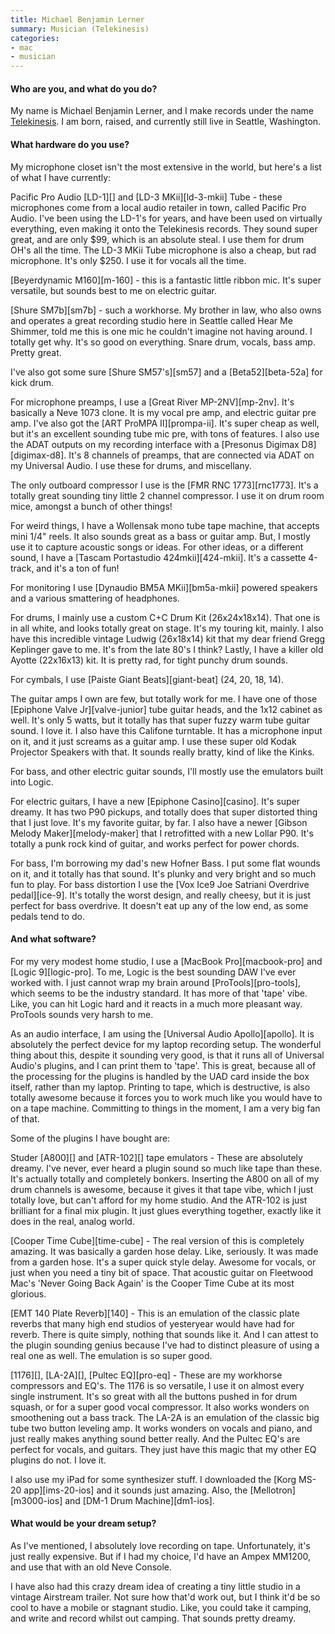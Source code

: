 ```yaml
---
title: Michael Benjamin Lerner
summary: Musician (Telekinesis)
categories:
- mac
- musician
---
```


#### Who are you, and what do you do?

My name is Michael Benjamin Lerner, and I make records under the name [Telekinesis](http://www.mergerecords.com/artists/telekinesis/ "Michael's band page on Merge."). I am born, raised, and currently still live in Seattle, Washington. 

#### What hardware do you use?

My microphone closet isn't the most extensive in the world, but here's a list of what I have currently:

Pacific Pro Audio [LD-1][] and [LD-3 MKii][ld-3-mkii] Tube - these microphones come from a local audio retailer in town, called Pacific Pro Audio. I've been using the LD-1's for years, and have been used on virtually everything, even making it onto the Telekinesis records. They sound super great, and are only $99, which is an absolute steal. I use them for drum OH's all the time. The LD-3 MKii Tube microphone is also a cheap, but rad microphone. It's only $250. I use it for vocals all the time. 

[Beyerdynamic M160][m-160] - this is a fantastic little ribbon mic. It's super versatile, but sounds best to me on electric guitar. 

[Shure SM7b][sm7b] - such a workhorse. My brother in law, who also owns and operates a great recording studio here in Seattle called Hear Me Shimmer, told me this is one mic he couldn't imagine not having around. I totally get why. It's so good on everything. Snare drum, vocals, bass amp. Pretty great.

I've also got some sure [Shure SM57's][sm57] and a [Beta52][beta-52a] for kick drum.

For microphone preamps, I use a [Great River MP-2NV][mp-2nv]. It's basically a Neve 1073 clone. It is my vocal pre amp, and electric guitar pre amp. I've also got the [ART ProMPA II][prompa-ii]. It's super cheap as well, but it's an excellent sounding tube mic pre, with tons of features. I also use the ADAT outputs on my recording interface with a [Presonus Digimax D8][digimax-d8]. It's 8 channels of preamps, that are connected via ADAT on my Universal Audio. I use these for drums, and miscellany.

The only outboard compressor I use is the [FMR RNC 1773][rnc1773]. It's a totally great sounding tiny little 2 channel compressor. I use it on drum room mice, amongst a bunch of other things!

For weird things, I have a Wollensak mono tube tape machine, that accepts mini 1/4" reels. It also sounds great as a bass or guitar amp. But, I mostly use it to capture acoustic songs or ideas. For other ideas, or a different sound, I have a [Tascam Portastudio 424mkii][424-mkii]. It's a cassette 4-track, and it's a ton of fun!

For monitoring I use [Dynaudio BM5A MKii][bm5a-mkii] powered speakers and a various smattering of headphones.

For drums, I mainly use a custom C+C Drum Kit (26x24x18x14). That one is in all white, and looks totally great on stage. It's my touring kit, mainly. I also have this incredible vintage Ludwig (26x18x14) kit that my dear friend Gregg Keplinger gave to me. It's from the late 80's I think? Lastly, I have a killer old Ayotte (22x16x13) kit. It is pretty rad, for tight punchy drum sounds.

For cymbals, I use [Paiste Giant Beats][giant-beat] (24, 20, 18, 14).

The guitar amps I own are few, but totally work for me. I have one of those [Epiphone Valve Jr][valve-junior] tube guitar heads, and the 1x12 cabinet as well. It's only 5 watts, but it totally has that super fuzzy warm tube guitar sound. I love it. I also have this Califone turntable. It has a microphone input on it, and it just screams as a guitar amp. I use these super old Kodak Projector Speakers with that. It sounds really bratty, kind of like the Kinks. 

For bass, and other electric guitar sounds, I'll mostly use the emulators built into Logic.

For electric guitars, I have a new [Epiphone Casino][casino]. It's super dreamy. It has two P90 pickups, and totally does that super distorted thing that I just love. It's my favorite guitar, by far. I also have a newer [Gibson Melody Maker][melody-maker] that I retrofitted with a new Lollar P90. It's totally a punk rock kind of guitar, and works perfect for power chords.

For bass, I'm borrowing my dad's new Hofner Bass. I put some flat wounds on it, and it totally has that sound. It's plunky and very bright and so much fun to play. For bass distortion I use the [Vox Ice9 Joe Satriani Overdrive pedal][ice-9]. It's totally the worst design, and really cheesy, but it is just perfect for bass overdrive. It doesn't eat up any of the low end, as some pedals tend to do.

#### And what software?

For my very modest home studio, I use a [MacBook Pro][macbook-pro] and [Logic 9][logic-pro]. To me, Logic is the best sounding DAW I've ever worked with. I just cannot wrap my brain around [ProTools][pro-tools], which seems to be the industry standard. It has more of that 'tape' vibe. Like, you can hit Logic hard and it reacts in a much more pleasant way. ProTools sounds very harsh to me.

As an audio interface, I am using the [Universal Audio Apollo][apollo]. It is absolutely the perfect device for my laptop recording setup. The wonderful thing about this, despite it sounding very good, is that it runs all of Universal Audio's plugins, and I can print them to 'tape'. This is great, because all of the processing for the plugins is handled by the UAD card inside the box itself, rather than my laptop. Printing to tape, which is destructive, is also totally awesome because it forces you to work much like you would have to on a tape machine. Committing to things in the moment, I am a very big fan of that. 

Some of the plugins I have bought are:

Studer [A800][] and [ATR-102][] tape emulators - These are absolutely dreamy. I've never, ever heard a plugin sound so much like tape than these. It's actually totally and completely bonkers. Inserting the A800 on all of my drum channels is awesome, because it gives it that tape vibe, which I just totally love, but can't afford for my home studio. And the ATR-102 is just brilliant for a final mix plugin. It just glues everything together, exactly like it does in the real, analog world.

[Cooper Time Cube][time-cube] - The real version of this is completely amazing. It was basically a garden hose delay. Like, seriously. It was made from a garden hose. It's a super quick style delay. Awesome for vocals, or just when you need a tiny bit of space. That acoustic guitar on Fleetwood Mac's 'Never Going Back Again' is the Cooper Time Cube at its most glorious.

[EMT 140 Plate Reverb][140] - This is an emulation of the classic plate reverbs that many high end studios of yesteryear would have had for reverb. There is quite simply, nothing that sounds like it. And I can attest to the plugin sounding genius because I've had to distinct pleasure of using a real one as well. The emulation is so super good.

[1176][], [LA-2A][], [Pultec EQ][pro-eq] - These are my workhorse compressors and EQ's. The 1176 is so versatile, I use it on almost every single instrument. It's so great with all the buttons pushed in for drum squash, or for a super good vocal compressor. It also works wonders on smoothening out a bass track. The LA-2A is an emulation of the classic big tube two button leveling amp. It works wonders on vocals and piano, and just really makes anything sound better really. And the Pultec EQ's are perfect for vocals, and guitars. They just have this magic that my other EQ plugins do not. I love it.

I also use my iPad for some synthesizer stuff. I downloaded the [Korg MS-20 app][ims-20-ios] and it sounds just amazing. Also, the [Mellotron][m3000-ios] and [DM-1 Drum Machine][dm1-ios].

#### What would be your dream setup?

As I've mentioned, I absolutely love recording on tape. Unfortunately, it's just really expensive. But if I had my choice, I'd have an Ampex MM1200, and use that with an old Neve Console. 

I have also had this crazy dream idea of creating a tiny little studio in a vintage Airstream trailer. Not sure how that'd work out, but I think it'd be so cool to have a mobile or stagnant studio. Like, you could take it camping, and write and record whilst out camping. That sounds pretty dreamy.